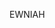 EWNIAH

<!---
alternoegraha/alternoegraha is a ✨ special ✨ repository because its `README.md` (this file) appears on your GitHub profile.
You can click the Preview link to take a look at your changes.
--->
